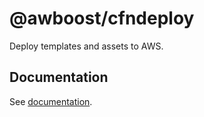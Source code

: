 # @awboost/cfndeploy

Deploy templates and assets to AWS.

## Documentation

See [documentation](https://awboost.github.io/cfndeploy).
